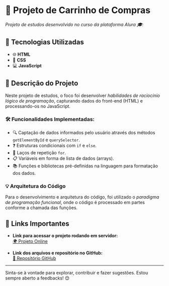 # 🛒 **Projeto de Carrinho de Compras**

*Projeto de estudos desenvolvido no curso da plataforma Alura 🎓:*

## 🚀 **Tecnologias Utilizadas**
- 🌐 **HTML**
- 🎨 **CSS**
- 💻 **JavaScript**

## 📝 **Descrição do Projeto**
Neste projeto de estudos, o foco foi desenvolver *habilidades de raciocínio lógico de programação*, capturando dados do front-end (HTML) e processando-os no JavaScript. 

### 🛠️ **Funcionalidades Implementadas:**
- 🔍 Captação de dados informados pelo usuário através dos métodos `getElementById` e `querySelector`.
- ❓ Estruturas condicionais com `if` e `else`.
- 🔄 Laços de repetição `for`.
- 📋 Variáveis em forma de lista de dados (arrays).
- 📚 Funções e bibliotecas pré-definidas na linguagem para formatação dos dados.

### 💡 **Arquitetura do Código**
Para o desenvolvimento e arquitetura do código, foi utilizado o *paradigma de programação funcional*, onde o código é processado em partes conforme a chamada das funções.

## 🔗 **Links Importantes**
- **Link para acessar o projeto rodando em servidor:**  
  [🌍 Projeto Online](https://juliojrdev.com.br/alura/carrinho-de-compras/)

- **Link dos arquivos e repositório no GitHub:**  
  [📂 Repositório GitHub](https://github.com/juliojrdev/alura-cursos/tree/9b638a5f040730164776e48e44be01bd36e16219/logica%20de%20programa%C3%A7%C3%A3o%202/carrinho-compras)

---

Sinta-se à vontade para explorar, contribuir e fazer sugestões. Estou sempre aberto a feedbacks! 😊
